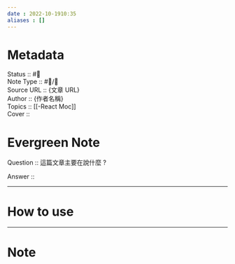 ```yaml
---
date : 2022-10-1910:35
aliases : []
---
```

# Metadata
Status :: #🌱 <br>
Note Type :: #📨/📝 <br>
Source URL :: {文章 URL} <br>
Author :: {作者名稱} <br>
Topics :: [[-React Moc]]<br>
Cover ::

# Evergreen Note

Question :: 這篇文章主要在說什麼 ?

Answer ::

---

# How to use

---

# Note
